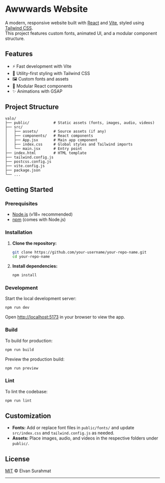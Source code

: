 # Awwwards Website

A modern, responsive website built with [React](https://react.dev/) and [Vite](https://vitejs.dev/), styled using [Tailwind CSS](https://tailwindcss.com/).  
This project features custom fonts, animated UI, and a modular component structure.

## Features

- ⚡️ Fast development with Vite
- 🎨 Utility-first styling with Tailwind CSS
- 🖼️ Custom fonts and assets
- 🧩 Modular React components
- ✨ Animations with GSAP

## Project Structure

```
valo/
├── public/           # Static assets (fonts, images, audio, videos)
├── src/
│   ├── assets/       # Source assets (if any)
│   ├── components/   # React components
│   ├── App.jsx       # Main app component
│   ├── index.css     # Global styles and Tailwind imports
│   └── main.jsx      # Entry point
├── index.html        # HTML template
├── tailwind.config.js
├── postcss.config.js
├── vite.config.js
├── package.json
└── ...
```

## Getting Started

### Prerequisites

- [Node.js](https://nodejs.org/) (v18+ recommended)
- [npm](https://www.npmjs.com/) (comes with Node.js)

### Installation

1. **Clone the repository:**

   ```sh
   git clone https://github.com/your-username/your-repo-name.git
   cd your-repo-name
   ```

2. **Install dependencies:**
   ```sh
   npm install
   ```

### Development

Start the local development server:

```sh
npm run dev
```

Open [http://localhost:5173](http://localhost:5173) in your browser to view the app.

### Build

To build for production:

```sh
npm run build
```

Preview the production build:

```sh
npm run preview
```

### Lint

To lint the codebase:

```sh
npm run lint
```

## Customization

- **Fonts:** Add or replace font files in `public/fonts/` and update `src/index.css` and `tailwind.config.js` as needed.
- **Assets:** Place images, audio, and videos in the respective folders under `public/`.

## License

[MIT](LICENSE) © Elvan Surahmat

---
